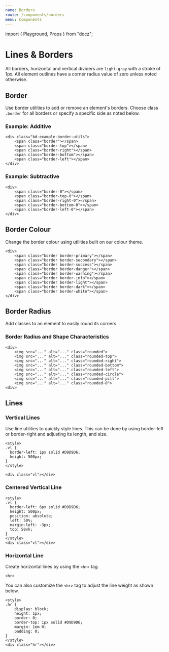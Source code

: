 ```yaml
---
name: Borders
route: /components/borders
menu: Components
---
```


import { Playground, Props } from "docz";

# Lines & Borders

All borders, horizontal and vertical dividers are `light-gray` with a stroke of 1px. All element outlines have a corner radius value of zero unless noted otherwise.

## Border

Use border utilities to add or remove an element's borders. Choose class `.border` for all borders or specify a specific side as noted below.

### Example: Additive

    <div class="bd-example-border-utils">
        <span class="border"></span>
        <span class="border-top"></span>
        <span class="border-right"></span>
        <span class="border-bottom"></span>
        <span class="border-left"></span>
    </div>

### Example: Subtractive

    <div>
        <span class="border-0"></span>
        <span class="border-top-0"></span>
        <span class="border-right-0"></span>
        <span class="border-bottom-0"></span>
        <span class="border-left-0"></span>
    </div>

## Border Colour

Change the border colour using utilities built on our colour theme.

    <div>
        <span class="border border-primary"></span>
        <span class="border border-secondary"></span>
        <span class="border border-success"></span>
        <span class="border border-danger"></span>
        <span class="border border-warning"></span>
        <span class="border border-info"></span>
        <span class="border border-light"></span>
        <span class="border border-dark"></span>
        <span class="border border-white"></span>
    </div>

## Border Radius

Add classes to an element to easily round its corners.

### Border Radius and Shape Characteristics

    <div>
        <img src="..." alt="..." class="rounded">
        <img src="..." alt="..." class="rounded-top">
        <img src="..." alt="..." class="rounded-right">
        <img src="..." alt="..." class="rounded-bottom">
        <img src="..." alt="..." class="rounded-left">
        <img src="..." alt="..." class="rounded-circle">
        <img src="..." alt="..." class="rounded-pill">
        <img src="..." alt="..." class="rounded-0">
    <div>

## Lines

### Vertical Lines

Use line utilities to quickly style lines. This can be done by using border-left or border-right and adjusting its length, and size.

    <style>
    .vl {
      border-left: 1px solid #D9D9D6;
      height: 500px;
    }
    </style>

    <div class="vl"></div>

### Centered Vertical Line

    <style>
    .vl {
      border-left: 6px solid #D9D9D6;
      height: 500px;
      position: absolute;
      left: 50%;
      margin-left: -3px;
      top: 50vh;
    }
    </style>
    <div class="vl"></div>

### Horizontal Line

Create horizontal lines by using the `<hr>` tag.

    <hr>

You can also customize the `<hr>` tag to adjust the line weight as shown below.

    <style>
    .hr {
        display: block;
        height: 1px;
        border: 0;
        border-top: 1px solid #D9D9D6;
        margin: 1em 0;
        padding: 0;
    }
    </style>
    <div class="hr"></div>
